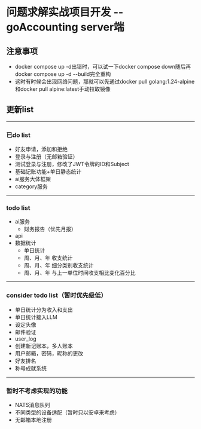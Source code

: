 # 问题求解实战项目开发 -- goAccounting server端

## 注意事项
- docker compose up -d出错时，可以试一下docker compose down随后再docker compose up -d --build完全重构
- 这时有时候会出现网络问题，那就可以先通过docker pull golang:1.24-alpine和docker pull alpine:latest手动拉取镜像

## 更新list
---
### 已do list
- 好友申请，添加和拒绝
- 登录与注册（无邮箱验证）
- 测试登录与注册，修改了JWT令牌的ID和Subject
- 基础记账功能+单日静态统计
- ai服务大体框架
- category服务

---
### todo list
- ai服务
    - 财务报告（优先月报）
- api
- 数据统计
    - 单日统计
    - 周、月、年 收支统计
    - 周、月、年 细分类别收支统计
    - 周、月、年 与上一单位时间收支相比变化百分比


---
### consider todo list（暂时优先级低）
- 单日统计分为收入和支出
- 单日统计接入LLM
- 设定头像
- 邮件验证
- user_log
- 创建新记账本，多人账本
- 用户邮箱，密码，昵称的更改
- 好友排名
- 称号成就系统

---
### 暂时不考虑实现的功能
- NATS消息队列
- 不同类型的设备适配（暂时只以安卓来考虑）
- 无邮箱本地注册

